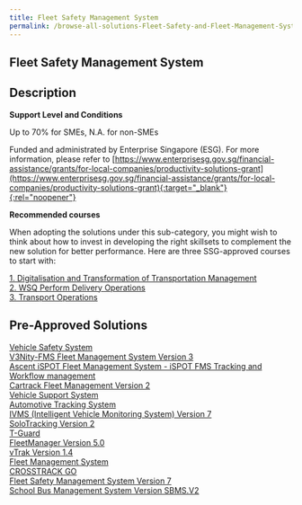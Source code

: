 ```yaml
---
title: Fleet Safety Management System
permalink: /browse-all-solutions-Fleet-Safety-and-Fleet-Management-System/Fleet-Safety-Management-System
---
```


## Fleet Safety Management System
## Description

**Support Level and Conditions**

Up to 70% for SMEs, N.A. for non-SMEs

Funded and administrated by Enterprise Singapore (ESG). For more information, please refer to
[https://www.enterprisesg.gov.sg/financial-assistance/grants/for-local-companies/productivity-solutions-grant](https://www.enterprisesg.gov.sg/financial-assistance/grants/for-local-companies/productivity-solutions-grant){:target="_blank"}{:rel="noopener"}

**Recommended courses**

When adopting the solutions under this sub-category, you might wish to think about how to invest in developing the right skillsets to complement the new solution for better performance. Here are three SSG-approved courses to start with:

<a href='https://courses.enterprisejobskills.gov.sg/Course_Internet/CourseDetail/Digitalisation-Transformation-Transportation-Management'  target='_blank' rel='noopener'>1. Digitalisation and Transformation of Transportation Management</a><br>
<a href='https://courses.enterprisejobskills.gov.sg/Course_Internet/CourseDetail/WSQ-Perform-Delivery-Operations-2'  target='_blank' rel='noopener'>2. WSQ Perform Delivery Operations</a><br>
<a href='https://courses.enterprisejobskills.gov.sg/Course_Internet/CourseDetail/Transport-Operations-2'  target='_blank' rel='noopener'>3. Transport Operations</a><br>

## Pre-Approved Solutions

<a href='/productivity-solutions-grant/solutionrepo/solution1227' target='_blank'>Vehicle Safety System</a><br>
<a href='/productivity-solutions-grant/solutionrepo/solution1280' target='_blank'>V3Nity-FMS Fleet Management System Version 3 </a><br>
<a href='/productivity-solutions-grant/solutionrepo/solution1293' target='_blank'>Ascent iSPOT Fleet Management System - 	iSPOT FMS Tracking and Workflow management </a><br>
<a href='/productivity-solutions-grant/solutionrepo/solution1299' target='_blank'>Cartrack Fleet Management Version 2</a><br>
<a href='/productivity-solutions-grant/solutionrepo/solution1304' target='_blank'>Vehicle Support System</a><br>
<a href='/productivity-solutions-grant/solutionrepo/solution1457' target='_blank'>Automotive Tracking System</a><br>
<a href='/productivity-solutions-grant/solutionrepo/solution1552' target='_blank'>IVMS (Intelligent Vehicle Monitoring System) Version 7</a><br>
<a href='/productivity-solutions-grant/solutionrepo/solution1685' target='_blank'>SoloTracking Version 2</a><br>
<a href='/productivity-solutions-grant/solutionrepo/solution1864' target='_blank'>T-Guard</a><br>
<a href='/productivity-solutions-grant/solutionrepo/solution2054' target='_blank'>FleetManager Version 5.0</a><br>
<a href='/productivity-solutions-grant/solutionrepo/solution2313' target='_blank'>vTrak Version 1.4</a><br>
<a href='/productivity-solutions-grant/solutionrepo/solution2318' target='_blank'>Fleet Management System</a><br>
<a href='/productivity-solutions-grant/solutionrepo/solution2350' target='_blank'>CROSSTRACK GO</a><br>
<a href='/productivity-solutions-grant/solutionrepo/solution2590' target='_blank'>Fleet Safety Management System Version 7</a><br>
<a href='/productivity-solutions-grant/solutionrepo/solution2612' target='_blank'>School Bus Management System Version SBMS.V2</a><br>
